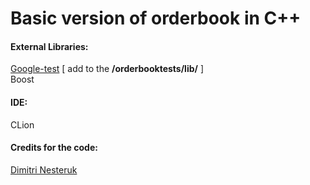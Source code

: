 # Basic version of orderbook in C++

<h4>External Libraries: </h4>
<a href="https://github.com/google/googletest">Google-test</a> [ add to the <b>/orderbooktests/lib/</b> ] </br>
Boost

</br>

<h4> IDE: </h4>
CLion

</br>

<h4>Credits for the code: </h4>
<a href="https://www.youtube.com/watch?v=fxN4xEZvrxI">Dimitri Nesteruk</a>
